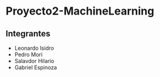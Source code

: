 # Proyecto2-MachineLearning

## Integrantes

- Leonardo Isidro
-  Pedro Mori
- Salavdor Hilario
-  Gabriel Espinoza